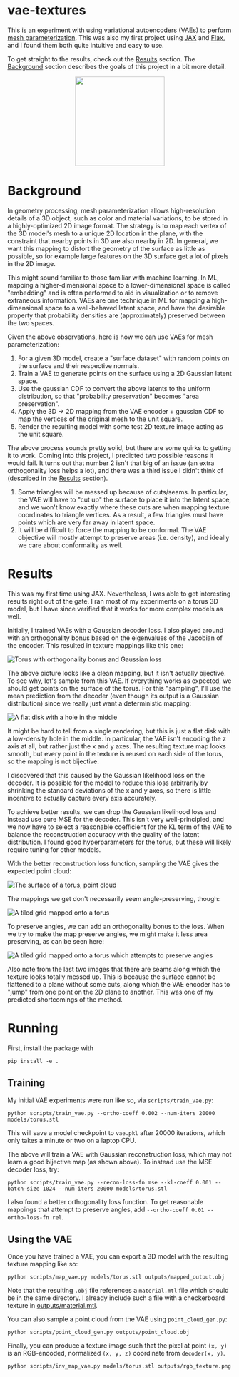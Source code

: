 # vae-textures

This is an experiment with using variational autoencoders (VAEs) to perform [mesh parameterization](https://en.wikipedia.org/wiki/Mesh_parameterization). This was also my first project using [JAX](https://github.com/google/jax) and [Flax](https://github.com/google/flax), and I found them both quite intuitive and easy to use.

To get straight to the results, check out the [Results](#results) section. The [Background](#background) section describes the goals of this project in a bit more detail.

<p align="center">
    <img src="outputs/renders/torus_gaussian.png" height="200">
</p>

# Background

In geometry processing, mesh parameterization allows high-resolution details of a 3D object, such as color and material variations, to be stored in a highly-optimized 2D image format. The strategy is to map each vertex of the 3D model's mesh to a unique 2D location in the plane, with the constraint that nearby points in 3D are also nearby in 2D. In general, we want this mapping to distort the geometry of the surface as little as possible, so for example large features on the 3D surface get a lot of pixels in the 2D image.

This might sound familiar to those familiar with machine learning. In ML, mapping a higher-dimensional space to a lower-dimensional space is called "embedding" and is often performed to aid in visualization or to remove extraneous information. VAEs are one technique in ML for mapping a high-dimensional space to a well-behaved latent space, and have the desirable property that probability densities are (approximately) preserved between the two spaces.

Given the above observations, here is how we can use VAEs for mesh parameterization:

 1. For a given 3D model, create a "surface dataset" with random points on the surface and their respective normals.
 2. Train a VAE to generate points on the surface using a 2D Gaussian latent space.
 3. Use the gaussian CDF to convert the above latents to the uniform distribution, so that "probability preservation" becomes "area preservation".
 4. Apply the 3D -> 2D mapping from the VAE encoder + gaussian CDF to map the vertices of the original mesh to the unit square.
 5. Render the resulting model with some test 2D texture image acting as the unit square.

The above process sounds pretty solid, but there are some quirks to getting it to work. Coming into this project, I predicted two possible reasons it would fail. It turns out that number 2 isn't that big of an issue (an extra orthogonality loss helps a lot), and there was a third issue I didn't think of (described in the [Results](#results) section).

 1. Some triangles will be messed up because of cuts/seams. In particular, the VAE will have to "cut up" the surface to place it into the latent space, and we won't know exactly where these cuts are when mapping texture coordinates to triangle vertices. As a result, a few triangles must have points which are very far away in latent space.
 2. It will be difficult to force the mapping to be conformal. The VAE objective will mostly attempt to preserve areas (i.e. density), and ideally we care about conformality as well.

# Results

This was my first time using JAX. Nevertheless, I was able to get interesting results right out of the gate. I ran most of my experiments on a torus 3D model, but I have since verified that it works for more complex models as well.

Initially, I trained VAEs with a Gaussian decoder loss. I also played around with an orthogonality bonus based on the eigenvalues of the Jacobian of the encoder. This resulted in texture mappings like this one:

![Torus with orthogonality bonus and Gaussian loss](outputs/renders/torus_gaussian.png)

The above picture looks like a clean mapping, but it isn't actually bijective. To see why, let's sample from this VAE. If everything works as expected, we should get points on the surface of the torus. For this "sampling", I'll use the mean prediction from the decoder (even though its output is a Gaussian distribution) since we really just want a deterministic mapping:

![A flat disk with a hole in the middle](outputs/renders/torus_sample.png)

It might be hard to tell from a single rendering, but this is just a flat disk with a low-density hole in the middle. In particular, the VAE isn't encoding the z axis at all, but rather just the x and y axes. The resulting texture map looks smooth, but every point in the texture is reused on each side of the torus, so the mapping is not bijective.

I discovered that this caused by the Gaussian likelihood loss on the decoder. It is possible for the model to reduce this loss arbitrarily by shrinking the standard deviations of the x and y axes, so there is little incentive to actually capture every axis accurately.

To achieve better results, we can drop the Gaussian likelihood loss and instead use pure MSE for the decoder. This isn't very well-principled, and we now have to select a reasonable coefficient for the KL term of the VAE to balance the reconstruction accuracy with the quality of the latent distribution. I found good hyperparameters for the torus, but these will likely require tuning for other models.

With the better reconstruction loss function, sampling the VAE gives the expected point cloud:

![The surface of a torus, point cloud](outputs/renders/torus_sample_mse.png)

The mappings we get don't necessarily seem angle-preserving, though:

![A tiled grid mapped onto a torus](outputs/renders/torus_no_ortho_mse.png)

To preserve angles, we can add an orthogonality bonus to the loss. When we try to make the map preserve angles, we might make it less area preserving, as can be seen here:

![A tiled grid mapped onto a torus which attempts to preserve angles](outputs/renders/torus_high_ortho_mse.png)

Also note from the last two images that there are seams along which the texture looks totally messed up. This is because the surface cannot be flattened to a plane without some cuts, along which the VAE encoder has to "jump" from one point on the 2D plane to another. This was one of my predicted shortcomings of the method.

# Running

First, install the package with 

```
pip install -e .
```

## Training

My initial VAE experiments were run like so, via `scripts/train_vae.py`:

```shell
python scripts/train_vae.py --ortho-coeff 0.002 --num-iters 20000 models/torus.stl
```

This will save a model checkpoint to `vae.pkl` after 20000 iterations, which only takes a minute or two on a laptop CPU.

The above will train a VAE with Gaussian reconstruction loss, which may not learn a good bijective map (as shown above). To instead use the MSE decoder loss, try:

```shell
python scripts/train_vae.py --recon-loss-fn mse --kl-coeff 0.001 --batch-size 1024 --num-iters 20000 models/torus.stl
```

I also found a better orthogonality loss function. To get reasonable mappings that attempt to preserve angles, add `--ortho-coeff 0.01 --ortho-loss-fn rel`.

## Using the VAE

Once you have trained a VAE, you can export a 3D model with the resulting texture mapping like so:

```shell
python scripts/map_vae.py models/torus.stl outputs/mapped_output.obj
```

Note that the resulting `.obj` file references a `material.mtl` file which should be in the same directory. I already include such a file with a checkerboard texture in [outputs/material.mtl](outputs/material.mtl).

You can also sample a point cloud from the VAE using `point_cloud_gen.py`:

```shell
python scripts/point_cloud_gen.py outputs/point_cloud.obj
```

Finally, you can produce a texture image such that the pixel at point `(x, y)` is an RGB-encoded, normalized `(x, y, z)` coordinate from `decoder(x, y)`.

```shell
python scripts/inv_map_vae.py models/torus.stl outputs/rgb_texture.png
```
